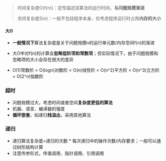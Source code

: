 > 时间复杂度O(f(n))：定性描述该算法的运行时间，**与问题规模渐进**
>
> 空间复杂度S(n)：一般不包括程序本身，仅考虑程序运行时占用**内存的大小**

#### 大O

- **一般情况下**算法复杂度是关于问题规模n的运行单元数/内存空间f(n)的渐进

- 大O中对f(n)的计算会**忽略低阶项和常数项**；但实际情况下，由于问题规模和忽略项的大小会存在很大的差异
- O(1)常数阶 < O(logn)对数阶 < O(n)线性阶 < O(n^2)平方阶 < O(n^3)立方阶 < O(2^n)指数阶



### 超时

- 问题规模过大，考虑时间或者空间**复杂度更低的算法**
- 机器、语言、编译器的强度
- **循环嵌套**，如递归**栈溢出**，采用其他算法



### 递归

- 递归算法复杂度=递归的次数 * 每次递归中的操作次数/内存要求；一般可以通过树形结构计算
- 注意传参形式，传值调用、指针调用、引用调用



